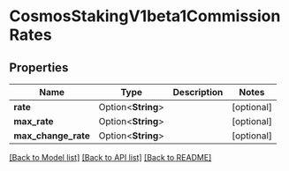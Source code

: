 # CosmosStakingV1beta1CommissionRates

## Properties

Name | Type | Description | Notes
------------ | ------------- | ------------- | -------------
**rate** | Option<**String**> |  | [optional]
**max_rate** | Option<**String**> |  | [optional]
**max_change_rate** | Option<**String**> |  | [optional]

[[Back to Model list]](../README.md#documentation-for-models) [[Back to API list]](../README.md#documentation-for-api-endpoints) [[Back to README]](../README.md)


